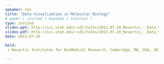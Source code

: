 ```yaml
---
speaker: lex
title: "Data Visualization in Molecular Biology"
# paper | invited | keynote | tutorial |
type: invited
slides-ppt: http://sci.utah.edu/~vdl/talks/2013.07.29_Novartis_-_Data_Visualization_in_Molecular_Biology.pptx
slides-pdf: http://sci.utah.edu/~vdl/talks/2013.07.29_Novartis_-_Data_Visualization_in_Molecular_Biology.pdf
date: 2013-07-29

held:  
 - Novartis Institutes for BioMedical Research, Cambridge, MA, USA, 2013-07-29.

---
```






